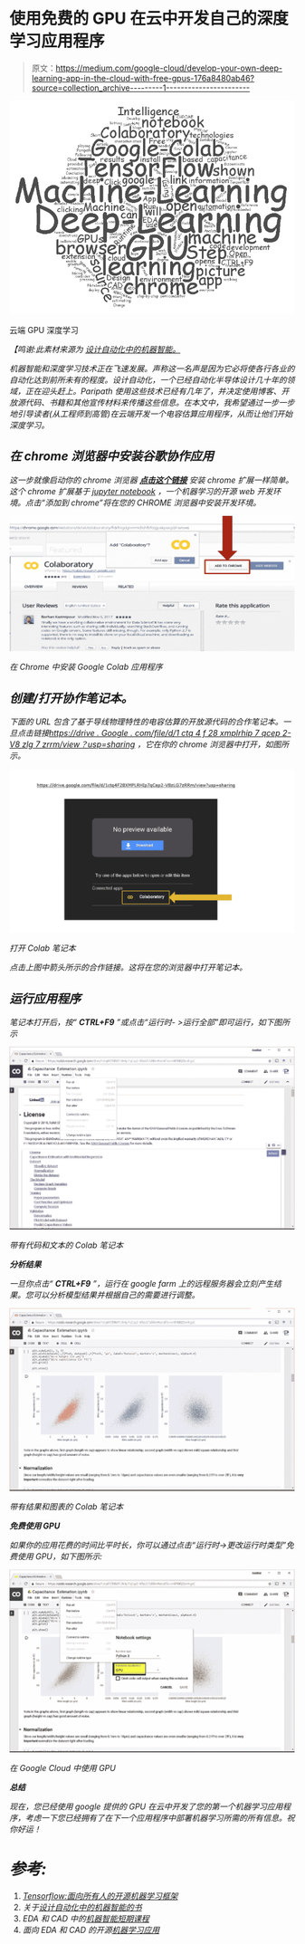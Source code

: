 # 使用免费的 GPU 在云中开发自己的深度学习应用程序

> 原文：<https://medium.com/google-cloud/develop-your-own-deep-learning-app-in-the-cloud-with-free-gpus-176a8480ab46?source=collection_archive---------1----------------------->

![](img/f395b5902b527835508273195b34cc2c.png)

云端 GPU 深度学习

*【鸣谢:此素材来源为* [*设计自动化中的机器智能。*](http://amzn.to/2paZ53b)

*机器智能和深度学习技术正在飞速发展。声称这一名声是因为它必将使各行各业的自动化达到前所未有的程度。设计自动化，一个已经自动化半导体设计几十年的领域，正在迎头赶上。Paripath 使用这些技术已经有几年了，并决定使用博客、开放源代码、书籍和其他宣传材料来传播这些信息。在本文中，我希望通过一步一步地引导读者(从工程师到高管)在云端开发一个电容估算应用程序，从而让他们开始深度学习。*

## ***在 chrome 浏览器中安装谷歌协作应用***

*这一步就像启动你的 chrome 浏览器 [***点击这个链接***](https://chrome.google.com/webstore/detail/colaboratory/flckfnigdgnmmidlohfbfccgpakpeagd) 安装 chrome 扩展一样简单。这个 chrome 扩展基于 [jupyter notebook](http://jupyter.org/) ，一个机器学习的开源 web 开发环境。点击“添加到 chrome”将在您的 CHROME 浏览器中安装开发环境。*

*![](img/e96ebf0fcdbcab694d99bb985fcb5667.png)*

*在 Chrome 中安装 Google Colab 应用程序*

## ***创建/打开协作笔记本。***

*下面的 URL 包含了基于导线物理特性的电容估算的开放源代码的合作笔记本。一旦点击链接[https://drive . Google . com/file/d/1 ctq 4 f 28 xmplrhip 7 qcep 2-V8 zlg 7 zrrm/view？usp=sharing](https://drive.google.com/file/d/1ctq4F28XMPLRHIp7qCep2-V8zLG7zRRm/view?usp=sharing) ，它在你的 chrome 浏览器中打开，如图所示。*

*![](img/7429c68a34dbeca26f845a286bb1c1f7.png)*

*打开 Colab 笔记本*

*点击上图中箭头所示的合作链接。这将在您的浏览器中打开笔记本。*

## *运行应用程序*

*笔记本打开后，按“ **CTRL+F9** ”或点击“运行时- >运行全部”即可运行，如下图所示*

*![](img/2179d89d381a4ced75980d68a66cf32f.png)*

*带有代码和文本的 Colab 笔记本*

***分析结果***

*一旦你点击“ **CTRL+F9** ”，运行在 google farm 上的远程服务器会立刻产生结果。您可以分析模型结果并根据自己的需要进行调整。*

*![](img/b706c2ad44a42c3af8088fc4e995713b.png)*

*带有结果和图表的 Colab 笔记本*

***免费使用 GPU***

*如果你的应用花费的时间比平时长，你可以通过点击“运行时->更改运行时类型”免费使用 GPU，如下图所示:*

*![](img/c3a16bc70880c20a384ad04ea78595cc.png)*

*在 Google Cloud 中使用 GPU*

***总结***

*现在，您已经使用 google 提供的 GPU 在云中开发了您的第一个机器学习应用程序，考虑一下您已经拥有了在下一个应用程序中部署机器学习所需的所有信息。祝你好运！*

# *参考:*

1.  *[Tensorflow:面向所有人的开源机器学习框架](https://www.tensorflow.org/)*
2.  *关于[设计自动化中的机器智能的书](http://amzn.to/2paZ53b)*
3.  *EDA 和 CAD 中的[机器智能短期课程](https://www.udemy.com/vsd-machine-intelligence-in-eda-cad)*
4.  *面向 EDA 和 CAD 的开源[机器学习应用](https://srohit0.github.io/mida)*